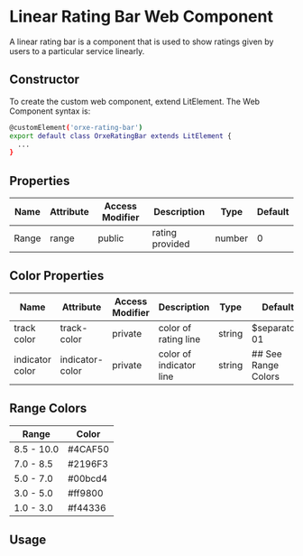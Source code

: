 # Linear Rating Bar Web Component

A linear rating bar is a component that is used to show ratings given by users to a particular service linearly. 

## Constructor

To create the custom web component, extend LitElement. The Web Component syntax is:


```bash
@customElement('orxe-rating-bar')
export default class OrxeRatingBar extends LitElement {
  ...
}
```

## Properties

Name | Attribute | Access Modifier | Description | Type | Default |
--- | --- | --- | --- |--- |--- |
Range | range | public | rating provided | number | 0 | 


## Color Properties
Name | Attribute | Access Modifier | Description | Type | Default |
--- | --- | --- | --- |--- |--- |
track color | track-color | private | color of rating line | string | $separator-01 | 
indicator color | indicator-color | private | color of indicator line | string | ## See Range Colors | 

## Range Colors
Range | Color |
--- | --- |
8.5 - 10.0 | #4CAF50 |
7.0 - 8.5 | #2196F3 |
5.0 - 7.0 | #00bcd4 |
3.0 - 5.0 | #ff9800 |
1.0 - 3.0 | #f44336 |


## Usage

<orxe-rating-bar lwidth="100" lheight="8px" rating=""></orxe-rating-bar>